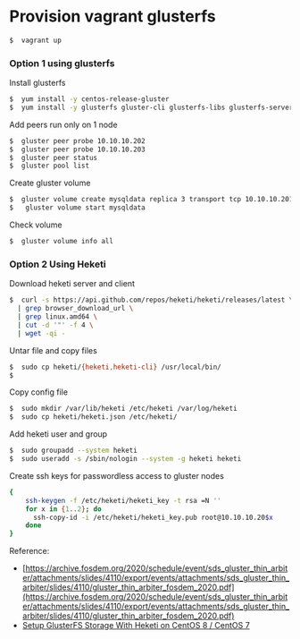 # Provision vagrant glusterfs

```sh
$  vagrant up
```

### Option 1 using glusterfs

Install glusterfs

```sh
$  yum install -y centos-release-gluster
$  yum install -y glusterfs gluster-cli glusterfs-libs glusterfs-server
```

Add peers run only on 1 node

```sh
$  gluster peer probe 10.10.10.202
$  gluster peer probe 10.10.10.203
$  gluster peer status
$  gluster pool list
```

Create gluster volume

```sh
$  gluster volume create mysqldata replica 3 transport tcp 10.10.10.201:/mnt/glusterfs/mysqldata/ 10.10.10.202:/mnt/glusterfs/mysqldata 10.10.10.203:/mnt/glusterfs/mysqldata/
$   gluster volume start mysqldata
```

Check volume

```sh
$  gluster volume info all
```

### Option 2 Using Heketi

Download heketi server and client

```sh
$  curl -s https://api.github.com/repos/heketi/heketi/releases/latest \
  | grep browser_download_url \
  | grep linux.amd64 \
  | cut -d '"' -f 4 \
  | wget -qi -
```

Untar file and copy files

```sh
$  sudo cp heketi/{heketi,heketi-cli} /usr/local/bin/
$
```

Copy config file

```sh
$  sudo mkdir /var/lib/heketi /etc/heketi /var/log/heketi
$  sudo cp heketi/heketi.json /etc/heketi/
```

Add heketi user and group

```sh
$  sudo groupadd --system heketi
$  sudo useradd -s /sbin/nologin --system -g heketi heketi
```

Create ssh keys for passwordless access to gluster nodes

```sh
{
    ssh-keygen -f /etc/heketi/heketi_key -t rsa =N ''
    for x in {1..2}; do
      ssh-copy-id -i /etc/heketi/heketi_key.pub root@10.10.10.20$x
    done
}
```

Reference:

- [https://archive.fosdem.org/2020/schedule/event/sds_gluster_thin_arbiter/attachments/slides/4110/export/events/attachments/sds_gluster_thin_arbiter/slides/4110/gluster_thin_arbiter_fosdem_2020.pdf](https://archive.fosdem.org/2020/schedule/event/sds_gluster_thin_arbiter/attachments/slides/4110/export/events/attachments/sds_gluster_thin_arbiter/slides/4110/gluster_thin_arbiter_fosdem_2020.pdf)
- [Setup GlusterFS Storage With Heketi on CentOS 8 / CentOS 7](https://computingforgeeks.com/setup-glusterfs-storage-with-heketi-on-centos-server/)
